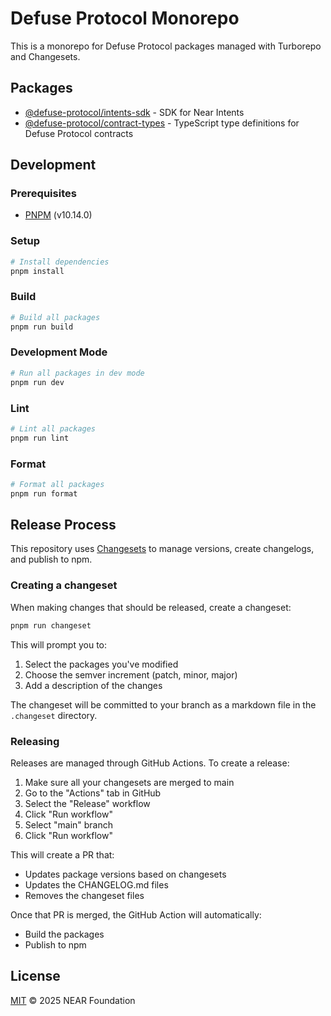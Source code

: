 # Defuse Protocol Monorepo

This is a monorepo for Defuse Protocol packages managed with Turborepo and Changesets.

## Packages

- [@defuse-protocol/intents-sdk](./packages/intents-sdk) - SDK for Near Intents
- [@defuse-protocol/contract-types](./packages/contract-types) - TypeScript type definitions for Defuse Protocol contracts

## Development

### Prerequisites

- [PNPM](https://pnpm.io) (v10.14.0)

### Setup

```bash
# Install dependencies
pnpm install
```

### Build

```bash
# Build all packages
pnpm run build
```

### Development Mode

```bash
# Run all packages in dev mode
pnpm run dev
```

### Lint

```bash
# Lint all packages
pnpm run lint
```

### Format

```bash
# Format all packages
pnpm run format
```

## Release Process

This repository uses [Changesets](https://github.com/changesets/changesets) to manage versions, create changelogs, and publish to npm.

### Creating a changeset

When making changes that should be released, create a changeset:

```bash
pnpm run changeset
```

This will prompt you to:
1. Select the packages you've modified
2. Choose the semver increment (patch, minor, major)
3. Add a description of the changes

The changeset will be committed to your branch as a markdown file in the `.changeset` directory.

### Releasing

Releases are managed through GitHub Actions. To create a release:

1. Make sure all your changesets are merged to main
2. Go to the "Actions" tab in GitHub
3. Select the "Release" workflow
4. Click "Run workflow" 
5. Select "main" branch
6. Click "Run workflow"

This will create a PR that:
- Updates package versions based on changesets
- Updates the CHANGELOG.md files
- Removes the changeset files

Once that PR is merged, the GitHub Action will automatically:
- Build the packages
- Publish to npm

## License

[MIT](LICENSE) © 2025 NEAR Foundation
